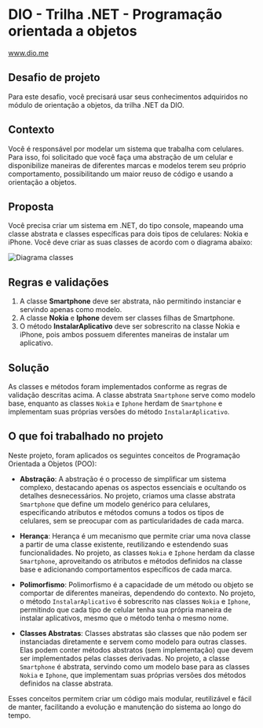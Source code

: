 # DIO - Trilha .NET - Programação orientada a objetos
www.dio.me

## Desafio de projeto
Para este desafio, você precisará usar seus conhecimentos adquiridos no módulo de orientação a objetos, da trilha .NET da DIO.

## Contexto
Você é responsável por modelar um sistema que trabalha com celulares. Para isso, foi solicitado que você faça uma abstração de um celular e disponibilize maneiras de diferentes marcas e modelos terem seu próprio comportamento, possibilitando um maior reuso de código e usando a orientação a objetos.

## Proposta
Você precisa criar um sistema em .NET, do tipo console, mapeando uma classe abstrata e classes específicas para dois tipos de celulares: Nokia e iPhone. 
Você deve criar as suas classes de acordo com o diagrama abaixo:

![Diagrama classes](Imagens/diagrama.png)

## Regras e validações
1. A classe **Smartphone** deve ser abstrata, não permitindo instanciar e servindo apenas como modelo.
2. A classe **Nokia** e **Iphone** devem ser classes filhas de Smartphone.
3. O método **InstalarAplicativo** deve ser sobrescrito na classe Nokia e iPhone, pois ambos possuem diferentes maneiras de instalar um aplicativo.

## Solução
As classes e métodos foram implementados conforme as regras de validação descritas acima. A classe abstrata `Smartphone` serve como modelo base, enquanto as classes `Nokia` e `Iphone` herdam de `Smartphone` e implementam suas próprias versões do método `InstalarAplicativo`.

## O que foi trabalhado no projeto
Neste projeto, foram aplicados os seguintes conceitos de Programação Orientada a Objetos (POO):

- **Abstração**: A abstração é o processo de simplificar um sistema complexo, destacando apenas os aspectos essenciais e ocultando os detalhes desnecessários. No projeto, criamos uma classe abstrata `Smartphone` que define um modelo genérico para celulares, especificando atributos e métodos comuns a todos os tipos de celulares, sem se preocupar com as particularidades de cada marca.

- **Herança**: Herança é um mecanismo que permite criar uma nova classe a partir de uma classe existente, reutilizando e estendendo suas funcionalidades. No projeto, as classes `Nokia` e `Iphone` herdam da classe `Smartphone`, aproveitando os atributos e métodos definidos na classe base e adicionando comportamentos específicos de cada marca.

- **Polimorfismo**: Polimorfismo é a capacidade de um método ou objeto se comportar de diferentes maneiras, dependendo do contexto. No projeto, o método `InstalarAplicativo` é sobrescrito nas classes `Nokia` e `Iphone`, permitindo que cada tipo de celular tenha sua própria maneira de instalar aplicativos, mesmo que o método tenha o mesmo nome.

- **Classes Abstratas**: Classes abstratas são classes que não podem ser instanciadas diretamente e servem como modelo para outras classes. Elas podem conter métodos abstratos (sem implementação) que devem ser implementados pelas classes derivadas. No projeto, a classe `Smartphone` é abstrata, servindo como um modelo base para as classes `Nokia` e `Iphone`, que implementam suas próprias versões dos métodos definidos na classe abstrata.

Esses conceitos permitem criar um código mais modular, reutilizável e fácil de manter, facilitando a evolução e manutenção do sistema ao longo do tempo.

